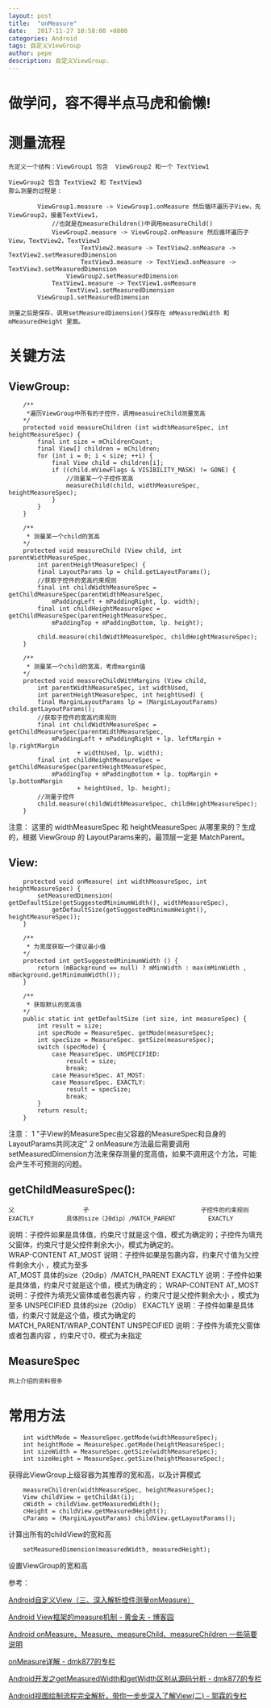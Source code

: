 ```yaml
---
layout: post
title:  "onMeasure"
date:   2017-11-27 10:58:00 +0800
categories: Android
tags: 自定义ViewGroup
author: pepe
description: 自定义ViewGroup.
---
```


做学问，容不得半点马虎和偷懒!
============

# 测量流程

	先定义一个结构：ViewGroup1 包含  ViewGroup2 和一个 TextView1
	
    ViewGroup2 包含 TextView2 和 TextView3
	那么测量的过程是：
    
~~~
        ViewGroup1.measure -> ViewGroup1.onMeasure 然后循环遍历子View，先ViewGroup2，接着TextView1，
            //也就是在measureChildren()中调用measureChild()
            ViewGroup2.measure -> ViewGroup2.onMeasure 然后循环遍历子View，TextView2，TextView3
                    TextView2.measure -> TextView2.onMeasure -> TextView2.setMeasuredDimension
                    TextView3.measure -> TextView3.onMeasure -> TextView3.setMeasuredDimension
        		ViewGroup2.setMeasuredDimension
			TextView1.measure -> TextView1.onMeasure
				TextView1.setMeasuredDimension
		ViewGroup1.setMeasuredDimension
~~~
	测量之后是保存，调用setMeasuredDimension()保存在 mMeasuredWidth 和 mMeasuredHeight 里面。

# 关键方法
   
## ViewGroup:
~~~   
    /**
     *遍历ViewGroup中所有的子控件，调用measuireChild测量宽高
    */
    protected void measureChildren (int widthMeasureSpec, int heightMeasureSpec) {
        final int size = mChildrenCount;
        final View[] children = mChildren;
        for (int i = 0; i < size; ++i) {
            final View child = children[i];
            if ((child.mViewFlags & VISIBILITY_MASK) != GONE) {
                //测量某一个子控件宽高
                measureChild(child, widthMeasureSpec, heightMeasureSpec);
            }
        }
    }
    
    /**
     * 测量某一个child的宽高
    */
    protected void measureChild (View child, int parentWidthMeasureSpec,
        int parentHeightMeasureSpec) {
        final LayoutParams lp = child.getLayoutParams();
        //获取子控件的宽高约束规则
        final int childWidthMeasureSpec = getChildMeasureSpec(parentWidthMeasureSpec,
            mPaddingLeft + mPaddingRight, lp. width);
        final int childHeightMeasureSpec = getChildMeasureSpec(parentHeightMeasureSpec,
            mPaddingTop + mPaddingBottom, lp. height);

        child.measure(childWidthMeasureSpec, childHeightMeasureSpec);
    }

    /**
     * 测量某一个child的宽高，考虑margin值
    */
    protected void measureChildWithMargins (View child,
        int parentWidthMeasureSpec, int widthUsed,
        int parentHeightMeasureSpec, int heightUsed) {
        final MarginLayoutParams lp = (MarginLayoutParams) child.getLayoutParams();
        //获取子控件的宽高约束规则
        final int childWidthMeasureSpec = getChildMeasureSpec(parentWidthMeasureSpec,
            mPaddingLeft + mPaddingRight + lp. leftMargin + lp.rightMargin
                   + widthUsed, lp. width);
        final int childHeightMeasureSpec = getChildMeasureSpec(parentHeightMeasureSpec,
            mPaddingTop + mPaddingBottom + lp. topMargin + lp.bottomMargin
                   + heightUsed, lp. height);
        //测量子控件
        child.measure(childWidthMeasureSpec, childHeightMeasureSpec);
    }
~~~

注意：
    这里的 widthMeasureSpec 和 heightMeasureSpec 从哪里来的？生成的，根据 ViewGroup 的 LayoutParams来的，最顶层一定是 MatchParent。


## View:

~~~
    protected void onMeasure( int widthMeasureSpec, int heightMeasureSpec) {
        setMeasuredDimension( getDefaultSize(getSuggestedMinimumWidth(), widthMeasureSpec),
            getDefaultSize(getSuggestedMinimumHeight(), heightMeasureSpec));
    }
    
    /**
     * 为宽度获取一个建议最小值
    */
    protected int getSuggestedMinimumWidth () {
        return (mBackground == null) ? mMinWidth : max(mMinWidth , mBackground.getMinimumWidth());
    }

    /**
     * 获取默认的宽高值
    */
    public static int getDefaultSize (int size, int measureSpec) {
        int result = size;
        int specMode = MeasureSpec. getMode(measureSpec);
        int specSize = MeasureSpec. getSize(measureSpec);
        switch (specMode) {
            case MeasureSpec. UNSPECIFIED:
                result = size;
                break;
            case MeasureSpec. AT_MOST:
            case MeasureSpec. EXACTLY:
                result = specSize;
                break;
        }   
        return result;
    }
~~~
注意：
    1 "子View的MeasureSpec由父容器的MeasureSpec和自身的LayoutParams共同决定"
    2 onMeasure方法最后需要调用setMeasuredDimension方法来保存测量的宽高值，如果不调用这个方法，可能会产生不可预测的问题。


## getChildMeasureSpec():      
    父                   子                               子控件的约束规则                 
    EXACTLY         具体的size（20dip）/MATCH_PARENT         EXACTLY	
说明：子控件如果是具体值，约束尺寸就是这个值，模式为确定的；子控件为填充父窗体，约束尺寸是父控件剩余大小，模式为确定的。    
                    WRAP-CONTENT                             AT_MOST
说明：子控件如果是包裹内容，约束尺寸值为父控件剩余大小 ，模式为至多                    
    AT_MOST         具体的size（20dip）/MATCH_PARENT         EXACTLY
说明：子控件如果是具体值，约束尺寸就是这个值，模式为确定的；
                    WRAP-CONTENT                             AT_MOST
说明：子控件为填充父窗体或者包裹内容 ，约束尺寸是父控件剩余大小 ，模式为至多
    UNSPECIFIED     具体的size（20dip）                      EXACTLY
说明：子控件如果是具体值，约束尺寸就是这个值，模式为确定的   
                    MATCH_PARENT/WRAP_CONTENT                UNSPECIFIED
说明：子控件为填充父窗体或者包裹内容 ，约束尺寸0，模式为未指定                    
   
## MeasureSpec 
    网上介绍的资料很多
   

# 常用方法

~~~
    int widthMode = MeasureSpec.getMode(widthMeasureSpec);  
    int heightMode = MeasureSpec.getMode(heightMeasureSpec);  
    int sizeWidth = MeasureSpec.getSize(widthMeasureSpec);  
    int sizeHeight = MeasureSpec.getSize(heightMeasureSpec); 
~~~
获得此ViewGroup上级容器为其推荐的宽和高，以及计算模式 	
~~~
    measureChildren(widthMeasureSpec, heightMeasureSpec);  
    View childView = getChildAt(i);  
    cWidth = childView.getMeasuredWidth();  
    cHeight = childView.getMeasuredHeight();  
    cParams = (MarginLayoutParams) childView.getLayoutParams(); 
~~~
计算出所有的childView的宽和高  	
~~~	
    setMeasuredDimension(measuredWidth, measuredHeight);
~~~
设置ViewGroup的宽和高	






参考：

[Android自定义View（三、深入解析控件测量onMeasure）](http://blog.csdn.net/xmxkf/article/details/51490283)

[Android View框架的measure机制 - 黄金夫 - 博客园](http://www.cnblogs.com/xyhuangjinfu/p/5435201.html)

[Android onMeasure、Measure、measureChild、measureChildren 一些简要说明](http://blog.csdn.net/jjwwmlp456/article/details/43964785)

[onMeasure详解 - dmk877的专栏](http://blog.csdn.net/dmk877/article/details/49558367)

[Android开发之getMeasuredWidth和getWidth区别从源码分析 - dmk877的专栏](http://blog.csdn.net/dmk877/article/details/49734869)

[Android视图绘制流程完全解析，带你一步步深入了解View(二) - 郭霖的专栏](http://blog.csdn.net/guolin_blog/article/details/16330267)